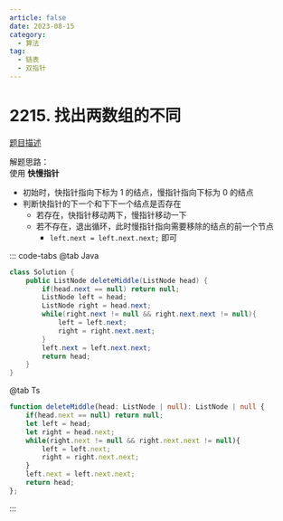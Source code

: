 ```yaml
---
article: false
date: 2023-08-15
category: 
  - 算法
tag: 
  - 链表
  - 双指针
---
```


# 2215. 找出两数组的不同


<Badge text="中等" type="warning" vertical="middle" />

[题目描述](https://leetcode.cn/problems/delete-the-middle-node-of-a-linked-list/description/?envType=study-plan-v2&envId=leetcode-75)


解题思路：  
使用 **快慢指针** 
- 初始时，快指针指向下标为 1 的结点，慢指针指向下标为 0 的结点
- 判断快指针的下一个和下下一个结点是否存在
  - 若存在，快指针移动两下，慢指针移动一下
  - 若不存在，退出循环，此时慢指针指向需要移除的结点的前一个节点
    - `left.next = left.next.next;` 即可

::: code-tabs
@tab Java
```java
class Solution {
    public ListNode deleteMiddle(ListNode head) {
        if(head.next == null) return null;
        ListNode left = head;
        ListNode right = head.next;
        while(right.next != null && right.next.next != null){
            left = left.next;
            right = right.next.next;
        }
        left.next = left.next.next;
        return head;
    }
}
```
@tab Ts
```ts
function deleteMiddle(head: ListNode | null): ListNode | null {
    if(head.next == null) return null;
    let left = head;
    let right = head.next;
    while(right.next != null && right.next.next != null){
        left = left.next;
        right = right.next.next;
    }
    left.next = left.next.next;
    return head;
};
```
:::